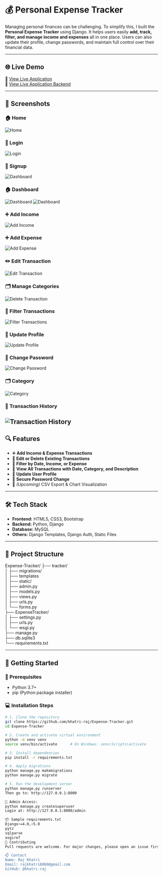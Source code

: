 # 💰 Personal Expense Tracker

Managing personal finances can be challenging. To simplify this, I built the **Personal Expense Tracker** using Django. It helps users easily **add, track, filter, and manage income and expenses** all in one place. Users can also update their profile, change passwords, and maintain full control over their financial data.

---

## 🌐 Live Demo

🔗 [View Live Application](https://expensetracker-frontend-08uj.onrender.com/)  
🔗 [View Live Application Backend ](https://expense-tracker-backend-u02t.onrender.com/)

---

## 📸 Screenshots

### 🏠 Home  
![Home](Screenshots/Home.png)

### 🔐 Login 
![Login](Screenshots/Login.png)

### 📝 Signup
![Dashboard](Screenshots/Signup.png)

### 🏠 Dashboard  
![Dashboard](Screenshots/Dashboard.png)
![Dashboard](Screenshots/Dashboard2.png)

### ➕ Add Income  
![Add Income](Screenshots/Add_Income.png)

### ➕ Add Expense  
![Add Expense](Screenshots/Add_expense.png)

### ✏️ Edit Transaction  
![Edit Transaction](Screenshots/Edit_Transactions.png)

### 🗂️ Manage Categories
![Delete Transaction](Screenshots/Delete_Transactions.png)

### 📅 Filter Transactions  
![Filter Transactions](Screenshots/Dashboard3.png)

### 👤 Update Profile  
![Update Profile](Screenshots/Update_Profile.png)

### 🔐 Change Password  
![Change Password](Screenshots/Change_Password.png)

### 🗂️ Category  
![Category](Screenshots/Category_Add.png)

### 📁 Transaction History
![Transaction History](Screenshots/Transactions_History.png)
---

## 🔍 Features

- ➕ **Add Income & Expense Transactions**
- 🔄 **Edit or Delete Existing Transactions**
- 🔎 **Filter by Date, Income, or Expense**
- 📅 **View All Transactions with Date, Category, and Description**
- 👤 **Update User Profile**
- 🔐 **Secure Password Change**
- 🧾 *(Upcoming)* CSV Export & Chart Visualization

---

## 🛠️ Tech Stack

- **Frontend:** HTML5, CSS3, Bootstrap
- **Backend:** Python, Django
- **Database:** MySQL
- **Others:** Django Templates, Django Auth, Static Files

---

## 📁 Project Structure

Expense-Tracker/
├── tracker/  
│ ├── migrations/  
│ ├── templates  
│ ├── static/  
│ ├── admin.py  
│ ├── models.py  
│ ├── views.py  
│ ├── urls.py  
│ └── forms.py  
├── ExpenseTracker/  
│ ├── settings.py  
│ ├── urls.py  
│ └── wsgi.py  
├── manage.py  
├── db.sqlite3  
└── requirements.txt

---

## 🚀 Getting Started

### 🔧 Prerequisites

- Python 3.7+
- pip (Python package installer)

### 💻 Installation Steps

```bash
# 1. Clone the repository
git clone https://github.com/khatri-raj/Expense-Tracker.git
cd Expense-Tracker

# 2. Create and activate virtual environment
python -m venv venv
source venv/bin/activate      # On Windows: venv\Scripts\activate

# 3. Install dependencies
pip install -r requirements.txt

# 4. Apply migrations
python manage.py makemigrations
python manage.py migrate

# 5. Run the development server
python manage.py runserver
Then go to: http://127.0.0.1:8000

🔐 Admin Access:
python manage.py createsuperuser
Login at: http://127.0.0.1:8000/admin

📦 Sample requirements.txt
Django>=4.0,<5.0
pytz
sqlparse
asgiref
🤝 Contributing
Pull requests are welcome. For major changes, please open an issue first to discuss what you'd like to change or improve.

📫 Contact
Name: Raj Khatri
Email: rajkhatri8060@gmail.com
GitHub: @khatri-raj
